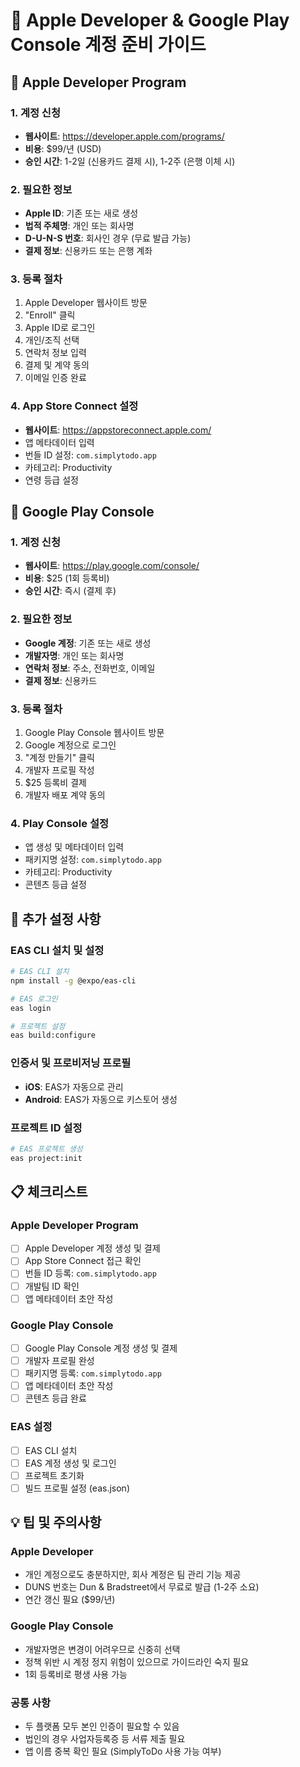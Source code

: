 # 📱 Apple Developer & Google Play Console 계정 준비 가이드

## 🍎 Apple Developer Program

### 1. 계정 신청
- **웹사이트**: https://developer.apple.com/programs/
- **비용**: $99/년 (USD)
- **승인 시간**: 1-2일 (신용카드 결제 시), 1-2주 (은행 이체 시)

### 2. 필요한 정보
- **Apple ID**: 기존 또는 새로 생성
- **법적 주체명**: 개인 또는 회사명
- **D-U-N-S 번호**: 회사인 경우 (무료 발급 가능)
- **결제 정보**: 신용카드 또는 은행 계좌

### 3. 등록 절차
1. Apple Developer 웹사이트 방문
2. "Enroll" 클릭
3. Apple ID로 로그인
4. 개인/조직 선택
5. 연락처 정보 입력
6. 결제 및 계약 동의
7. 이메일 인증 완료

### 4. App Store Connect 설정
- **웹사이트**: https://appstoreconnect.apple.com/
- 앱 메타데이터 입력
- 번들 ID 설정: `com.simplytodo.app`
- 카테고리: Productivity
- 연령 등급 설정

## 🤖 Google Play Console

### 1. 계정 신청
- **웹사이트**: https://play.google.com/console/
- **비용**: $25 (1회 등록비)
- **승인 시간**: 즉시 (결제 후)

### 2. 필요한 정보
- **Google 계정**: 기존 또는 새로 생성
- **개발자명**: 개인 또는 회사명
- **연락처 정보**: 주소, 전화번호, 이메일
- **결제 정보**: 신용카드

### 3. 등록 절차
1. Google Play Console 웹사이트 방문
2. Google 계정으로 로그인
3. "계정 만들기" 클릭
4. 개발자 프로필 작성
5. $25 등록비 결제
6. 개발자 배포 계약 동의

### 4. Play Console 설정
- 앱 생성 및 메타데이터 입력
- 패키지명 설정: `com.simplytodo.app`
- 카테고리: Productivity
- 콘텐츠 등급 설정

## 🔑 추가 설정 사항

### EAS CLI 설치 및 설정
```bash
# EAS CLI 설치
npm install -g @expo/eas-cli

# EAS 로그인
eas login

# 프로젝트 설정
eas build:configure
```

### 인증서 및 프로비저닝 프로필
- **iOS**: EAS가 자동으로 관리
- **Android**: EAS가 자동으로 키스토어 생성

### 프로젝트 ID 설정
```bash
# EAS 프로젝트 생성
eas project:init
```

## 📋 체크리스트

### Apple Developer Program
- [ ] Apple Developer 계정 생성 및 결제
- [ ] App Store Connect 접근 확인
- [ ] 번들 ID 등록: `com.simplytodo.app`
- [ ] 개발팀 ID 확인
- [ ] 앱 메타데이터 초안 작성

### Google Play Console
- [ ] Google Play Console 계정 생성 및 결제
- [ ] 개발자 프로필 완성
- [ ] 패키지명 등록: `com.simplytodo.app`
- [ ] 앱 메타데이터 초안 작성
- [ ] 콘텐츠 등급 완료

### EAS 설정
- [ ] EAS CLI 설치
- [ ] EAS 계정 생성 및 로그인
- [ ] 프로젝트 초기화
- [ ] 빌드 프로필 설정 (eas.json)

## 💡 팁 및 주의사항

### Apple Developer
- 개인 계정으로도 충분하지만, 회사 계정은 팀 관리 기능 제공
- DUNS 번호는 Dun & Bradstreet에서 무료로 발급 (1-2주 소요)
- 연간 갱신 필요 ($99/년)

### Google Play Console
- 개발자명은 변경이 어려우므로 신중히 선택
- 정책 위반 시 계정 정지 위험이 있으므로 가이드라인 숙지 필요
- 1회 등록비로 평생 사용 가능

### 공통 사항
- 두 플랫폼 모두 본인 인증이 필요할 수 있음
- 법인의 경우 사업자등록증 등 서류 제출 필요
- 앱 이름 중복 확인 필요 (SimplyToDo 사용 가능 여부)